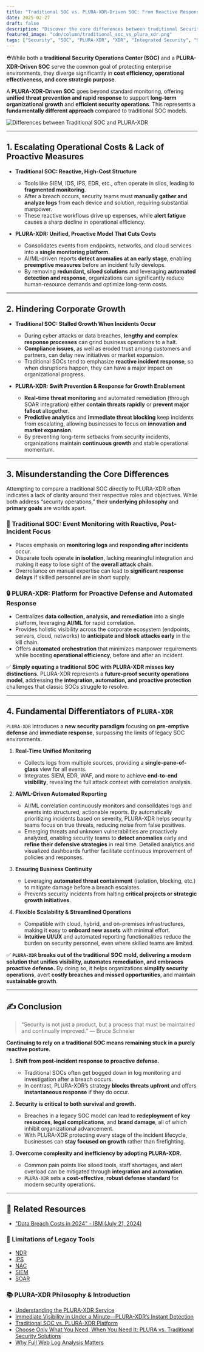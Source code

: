 ```yaml
---
title: "Traditional SOC vs. PLURA-XDR-Driven SOC: From Reactive Response to Proactive Defense"
date: 2025-02-27
draft: false
description: "Discover the core differences between traditional Security Operations Centers and those powered by PLURA-XDR, and learn why PLURA-XDR is emerging as the new standard in security operations."
featured_image: "cdn/column/traditional_soc_vs_plura_xdr.png"
tags: ["Security", "SOC", "PLURA-XDR", "XDR", "Integrated Security", "Security Operation Center"]
---
```


⛑️While both a **traditional Security Operations Center (SOC)** and a **PLURA-XDR-Driven SOC** serve the common goal of protecting enterprise environments, they diverge significantly in **cost efficiency, operational effectiveness, and core strategic purpose**.

A **PLURA-XDR-Driven SOC** goes beyond standard monitoring, offering **unified threat prevention and rapid response** to support **long-term organizational growth** and **efficient security operations**. This represents a **fundamentally different approach** compared to traditional SOC models.

![Differences between Traditional SOC and PLURA-XDR](https://blog.plura.io/cdn/column/traditional_soc_vs_plura_xdr.png)

<!--more-->

---

## 1. **Escalating Operational Costs & Lack of Proactive Measures**

* **Traditional SOC: Reactive, High-Cost Structure**

  * Tools like SIEM, IDS, IPS, EDR, etc., often operate in silos, leading to **fragmented monitoring**.
  * After a breach occurs, security teams must **manually gather and analyze logs** from each device and solution, requiring substantial manpower.
  * These reactive workflows drive up expenses, while **alert fatigue** causes a sharp decline in operational efficiency.

* **PLURA-XDR: Unified, Proactive Model That Cuts Costs**

  * Consolidates events from endpoints, networks, and cloud services into a **single monitoring platform**.
  * AI/ML-driven reports **detect anomalies at an early stage**, enabling **preemptive measures** before an incident fully develops.
  * By removing **redundant, siloed solutions** and leveraging **automated detection and response**, organizations can significantly reduce human-resource demands and optimize long-term costs.

---

## 2. **Hindering Corporate Growth**

* **Traditional SOC: Stalled Growth When Incidents Occur**

  * During cyber attacks or data breaches, **lengthy and complex response processes** can grind business operations to a halt.
  * **Compliance issues**, as well as eroded trust among customers and partners, can delay new initiatives or market expansion.
  * Traditional SOCs tend to emphasize **reactive incident response**, so when disruptions happen, they can have a major impact on organizational progress.

* **PLURA-XDR: Swift Prevention & Response for Growth Enablement**

  * **Real-time threat monitoring** and automated remediation (through SOAR integration) either **contain threats rapidly** or **prevent major fallout** altogether.
  * **Predictive analytics** and **immediate threat blocking** keep incidents from escalating, allowing businesses to focus on **innovation and market expansion**.
  * By preventing long-term setbacks from security incidents, organizations maintain **continuous growth** and stable operational momentum.

---

## 3. **Misunderstanding the Core Differences**

Attempting to compare a traditional SOC directly to PLURA-XDR often indicates a lack of clarity around their respective roles and objectives. While both address “security operations,” their **underlying philosophy** and **primary goals** are worlds apart.

### 🏢 **Traditional SOC: Event Monitoring with Reactive, Post-Incident Focus**

* Places emphasis on **monitoring logs** and **responding after incidents** occur.
* Disparate tools operate **in isolation**, lacking meaningful integration and making it easy to lose sight of the **overall attack chain**.
* Overreliance on manual expertise can lead to **significant response delays** if skilled personnel are in short supply.

### 🔒 **PLURA-XDR: Platform for Proactive Defense and Automated Response**

* Centralizes **data collection, analysis, and remediation** into a single platform, leveraging **AI/ML** for rapid correlation.
* Provides holistic visibility across the corporate ecosystem (endpoints, servers, cloud, networks) to **anticipate and block attacks early** in the kill chain.
* Offers **automated orchestration** that minimizes manpower requirements while boosting **operational efficiency**, before and after an incident.

✅ **Simply equating a traditional SOC with PLURA-XDR misses key distinctions.**
PLURA-XDR represents a **future-proof security operations model**, addressing the **integration, automation, and proactive protection** challenges that classic SOCs struggle to resolve.

---

## 4. **Fundamental Differentiators of `PLURA-XDR`**

`PLURA-XDR` introduces a **new security paradigm** focusing on **pre-emptive defense** and **immediate response**, surpassing the limits of legacy SOC environments.

1. **Real-Time Unified Monitoring**

   * Collects logs from multiple sources, providing a **single-pane-of-glass** view for all events.
   * Integrates SIEM, EDR, WAF, and more to achieve **end-to-end visibility**, revealing the full attack context with correlation analysis.

2. **AI/ML-Driven Automated Reporting**

   * AI/ML correlation continuously monitors and consolidates logs and events into structured, actionable reports. By automatically prioritizing incidents based on severity, PLURA-XDR helps security teams focus on true threats, reducing noise from false positives.
   * Emerging threats and unknown vulnerabilities are proactively analyzed, enabling security teams to **detect anomalies** early and **refine their defensive strategies** in real time. Detailed analytics and visualized dashboards further facilitate continuous improvement of policies and responses.

3. **Ensuring Business Continuity**

   * Leveraging **automated threat containment** (isolation, blocking, etc.) to mitigate damage before a breach escalates.
   * Prevents security incidents from halting **critical projects or strategic growth initiatives**.

4. **Flexible Scalability & Streamlined Operations**

   * Compatible with cloud, hybrid, and on-premises infrastructures, making it easy to **onboard new assets** with minimal effort.
   * **Intuitive UI/UX** and automated reporting functionalities reduce the burden on security personnel, even where skilled teams are limited.

✅ **`PLURA-XDR` breaks out of the traditional SOC mold, delivering a modern solution that unifies visibility, automates remediation, and embraces proactive defense.**
By doing so, it helps organizations **simplify security operations**, avert **costly breaches and missed opportunities**, and maintain **sustainable growth**.

---

## ✍️ Conclusion

> “Security is not just a product, but a process that must be maintained and continually improved.” — Bruce Schneier

**Continuing to rely on a traditional SOC means remaining stuck in a purely reactive posture.**

1. **Shift from post-incident response to proactive defense.**

   * Traditional SOCs often get bogged down in log monitoring and investigation after a breach occurs.
   * In contrast, PLURA-XDR’s strategy **blocks threats upfront** and offers **instantaneous response** if they do occur.

2. **Security is critical to both survival and growth.**

   * Breaches in a legacy SOC model can lead to **redeployment of key resources**, **legal complications**, and **brand damage**, all of which inhibit organizational advancement.
   * With PLURA-XDR protecting every stage of the incident lifecycle, businesses can **stay focused on growth** rather than firefighting.

3. **Overcome complexity and inefficiency by adopting PLURA-XDR.**

   * Common pain points like siloed tools, staff shortages, and alert overload can be mitigated through **integration and automation**.
   * `PLURA-XDR` sets a **cost-effective**, **robust defense standard** for modern security operations.

---

## 📖 Related Resources  

* ["Data Breach Costs in 2024" - IBM (July 21, 2024)](https://www.ibm.com/reports/data-breach)

### 📖 Limitations of Legacy Tools

* [NDR](https://blog.plura.io/en/column/ips_ndr_needed/)
* [IPS](https://blog.plura.io/en/column/ips_understanding/)
* [NAC](https://blog.plura.io/en/tech/nac_evaluation/)
* [SIEM](https://blog.plura.io/en/column/why_siem_always_fails/)
* [SOAR](https://blog.plura.io/en/column/why_soar_always_fails/)

### 📚 PLURA-XDR Philosophy & Introduction

* [Understanding the PLURA-XDR Service](https://w.plura.io/philosophy/en/)
* [Immediate Visibility in Under a Minute—PLURA-XDR’s Instant Detection](https://blog.plura.io/en/respond/1-minute-detection/)
* [Traditional SOC vs. PLURA-XDR Platform](https://blog.plura.io/en/column/traditional_soc_vs_plura_xdr/)
* [Choose Only What You Need, When You Need It: PLURA vs. Traditional Security Solutions](https://blog.plura.io/en/column/plura_vs_traditional_security/)
* [Why Full Web Log Analysis Matters](https://blog.plura.io/en/respond/very_important_analyze_web_logs)  
